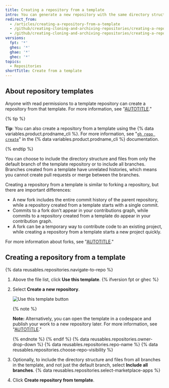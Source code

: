 ```yaml
---
title: Creating a repository from a template
intro: You can generate a new repository with the same directory structure and files as an existing repository.
redirect_from:
  - /articles/creating-a-repository-from-a-template
  - /github/creating-cloning-and-archiving-repositories/creating-a-repository-from-a-template
  - /github/creating-cloning-and-archiving-repositories/creating-a-repository-on-github/creating-a-repository-from-a-template
versions:
  fpt: '*'
  ghes: '*'
  ghae: '*'
  ghec: '*'
topics:
  - Repositories
shortTitle: Create from a template
---
```

## About repository templates

Anyone with read permissions to a template repository can create a repository from that template. For more information, see "[AUTOTITLE](/repositories/creating-and-managing-repositories/creating-a-template-repository)."

{% tip %}

**Tip**: You can also create a repository from a template using the {% data variables.product.prodname_cli %}. For more information, see "[`gh repo create`](https://cli.github.com/manual/gh_repo_create)" in the {% data variables.product.prodname_cli %} documentation.

{% endtip %}

You can choose to include the directory structure and files from only the default branch of the template repository or to include all branches. Branches created from a template have unrelated histories, which means you cannot create pull requests or merge between the branches.

Creating a repository from a template is similar to forking a repository, but there are important differences:
- A new fork includes the entire commit history of the parent repository, while a repository created from a template starts with a single commit.
- Commits to a fork don't appear in your contributions graph, while commits to a repository created from a template do appear in your contribution graph.
- A fork can be a temporary way to contribute code to an existing project, while creating a repository from a template starts a new project quickly.

For more information about forks, see "[AUTOTITLE](/pull-requests/collaborating-with-pull-requests/working-with-forks/about-forks)."

## Creating a repository from a template
{% data reusables.repositories.navigate-to-repo %}
1. Above the file list, click **Use this template**.
{% ifversion fpt or ghec %}
1. Select **Create a new repository**.

   ![Use this template button](/assets/images/help/repository/use-this-template-button.png)

   {% note %}

   **Note:** Alternatively, you can open the template in a codespace and publish your work to a new repository later. For more information, see "[AUTOTITLE](/codespaces/developing-in-codespaces/creating-a-codespace-from-a-template)."

   {% endnote %}
{% endif %}
{% data reusables.repositories.owner-drop-down %}
{% data reusables.repositories.repo-name %}
{% data reusables.repositories.choose-repo-visibility %}
1. Optionally, to include the directory structure and files from all branches in the template, and not just the default branch, select **Include all branches**.
{% data reusables.repositories.select-marketplace-apps %}
1. Click **Create repository from template**.
